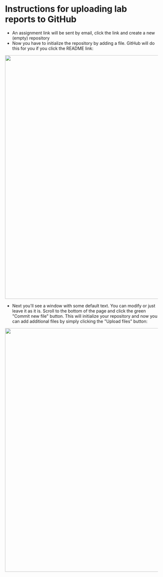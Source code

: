 # Instructions for uploading lab reports to GitHub
* An assignment link will be sent by email, click the link and create a new (empty) repository
* Now you have to initialize the repository by adding a file. GitHub will do this for you if you click the README link:

<img src="https://github.com/ungphysics/2211-G02-harrison-fall18/blob/master/labs/upload_instructions/figure1.png" width="800">

* Next you'll see a window with some default text. You can modify or just leave it as it is. Scroll to the bottom of the page and click the green "Commit new file" button. This will initialize your repository and now you can add additional files by simply clicking the "Upload files" button:

<img src="https://github.com/ungphysics/2211-G02-harrison-fall18/blob/master/labs/upload_instructions/figure2.png" width="800">
